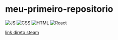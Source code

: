 # meu-primeiro-repositorio

![JS](https://skillicons.dev/icons?i=js,css,htmll,react) ![CSS](https://skillicons.dev/icons?i=css) ![HTML](https://skillicons.dev/icons?i=html) ![React](https://skillicons.dev/icons?i=react)

[link direto steam](https://store.steampowered.com/?l=portuguese)


